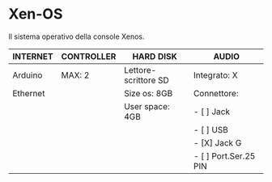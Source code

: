# Xen-OS
Il sistema operativo della console Xenos.

| **INTERNET** |**CONTROLLER**|**HARD DISK**       |**AUDIO**            |
|--------------|--------------|--------------------|---------------------|
| Arduino      | MAX: 2       |Lettore-scrittore SD|Integrato: X         |
| Ethernet     |              |Size os: 8GB        |Connettore:          |
|              |              |User space: 4GB     |- [ ] Jack           |
|              |              |                    |- [ ] USB            |
|              |              |                    |- [X] Jack G         |
|              |              |                    |- [ ] Port.Ser.25 PIN|